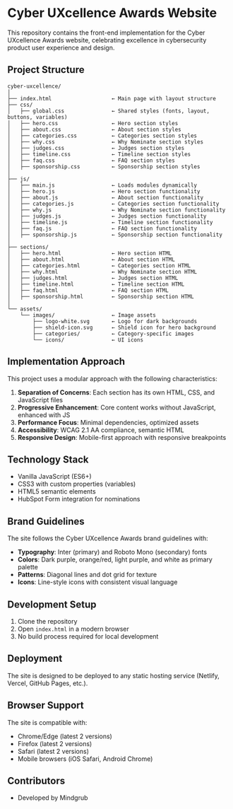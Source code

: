 # Cyber UXcellence Awards Website

This repository contains the front-end implementation for the Cyber UXcellence Awards website, celebrating excellence in cybersecurity product user experience and design.

## Project Structure

```
cyber-uxcellence/
│
├── index.html                   ← Main page with layout structure
├── css/
│   ├── global.css               ← Shared styles (fonts, layout, buttons, variables)
│   ├── hero.css                 ← Hero section styles
│   ├── about.css                ← About section styles
│   ├── categories.css           ← Categories section styles
│   ├── why.css                  ← Why Nominate section styles
│   ├── judges.css               ← Judges section styles
│   ├── timeline.css             ← Timeline section styles
│   ├── faq.css                  ← FAQ section styles
│   ├── sponsorship.css          ← Sponsorship section styles
│
├── js/
│   ├── main.js                  ← Loads modules dynamically
│   ├── hero.js                  ← Hero section functionality
│   ├── about.js                 ← About section functionality
│   ├── categories.js            ← Categories section functionality
│   ├── why.js                   ← Why Nominate section functionality
│   ├── judges.js                ← Judges section functionality
│   ├── timeline.js              ← Timeline section functionality
│   ├── faq.js                   ← FAQ section functionality
│   ├── sponsorship.js           ← Sponsorship section functionality
│
├── sections/
│   ├── hero.html                ← Hero section HTML
│   ├── about.html               ← About section HTML
│   ├── categories.html          ← Categories section HTML
│   ├── why.html                 ← Why Nominate section HTML
│   ├── judges.html              ← Judges section HTML
│   ├── timeline.html            ← Timeline section HTML
│   ├── faq.html                 ← FAQ section HTML
│   ├── sponsorship.html         ← Sponsorship section HTML
│
└── assets/
    └── images/                  ← Image assets
        ├── logo-white.svg       ← Logo for dark backgrounds
        ├── shield-icon.svg      ← Shield icon for hero background
        ├── categories/          ← Category-specific images
        └── icons/               ← UI icons
```

## Implementation Approach

This project uses a modular approach with the following characteristics:

1. **Separation of Concerns**: Each section has its own HTML, CSS, and JavaScript files
2. **Progressive Enhancement**: Core content works without JavaScript, enhanced with JS
3. **Performance Focus**: Minimal dependencies, optimized assets
4. **Accessibility**: WCAG 2.1 AA compliance, semantic HTML
5. **Responsive Design**: Mobile-first approach with responsive breakpoints

## Technology Stack

- Vanilla JavaScript (ES6+)
- CSS3 with custom properties (variables)
- HTML5 semantic elements
- HubSpot Form integration for nominations

## Brand Guidelines

The site follows the Cyber UXcellence Awards brand guidelines with:

- **Typography**: Inter (primary) and Roboto Mono (secondary) fonts
- **Colors**: Dark purple, orange/red, light purple, and white as primary palette
- **Patterns**: Diagonal lines and dot grid for texture
- **Icons**: Line-style icons with consistent visual language

## Development Setup

1. Clone the repository
2. Open `index.html` in a modern browser
3. No build process required for local development

## Deployment

The site is designed to be deployed to any static hosting service (Netlify, Vercel, GitHub Pages, etc.). 

## Browser Support

The site is compatible with:
- Chrome/Edge (latest 2 versions)
- Firefox (latest 2 versions)
- Safari (latest 2 versions)
- Mobile browsers (iOS Safari, Android Chrome)

## Contributors

- Developed by Mindgrub
